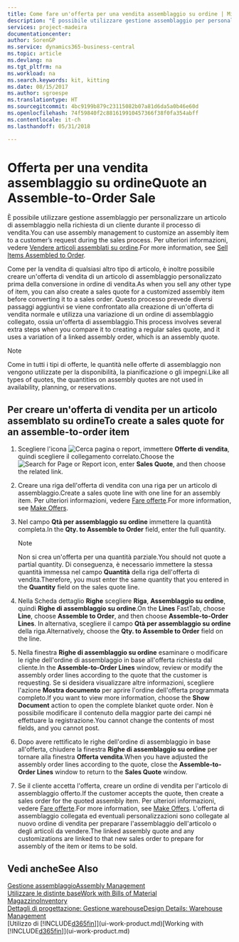 ```yaml
---
title: Come fare un'offerta per una vendita assemblaggio su ordine | Microsoft Docs
description: "È possibile utilizzare gestione assemblaggio per personalizzare un articolo di assemblaggio nella richiesta di un cliente durante il processo di vendita."
services: project-madeira
documentationcenter: 
author: SorenGP
ms.service: dynamics365-business-central
ms.topic: article
ms.devlang: na
ms.tgt_pltfrm: na
ms.workload: na
ms.search.keywords: kit, kitting
ms.date: 08/15/2017
ms.author: sgroespe
ms.translationtype: HT
ms.sourcegitcommit: 4bc9199b879c23115082b07a81d6da5a0b46e60d
ms.openlocfilehash: 74f59840f2c881619910457366f38f0fa354abff
ms.contentlocale: it-ch
ms.lasthandoff: 05/31/2018

---
```

# <a name="quote-an-assemble-to-order-sale"></a><span data-ttu-id="8c46a-103">Offerta per una vendita assemblaggio su ordine</span><span class="sxs-lookup"><span data-stu-id="8c46a-103">Quote an Assemble-to-Order Sale</span></span>
<span data-ttu-id="8c46a-104">È possibile utilizzare gestione assemblaggio per personalizzare un articolo di assemblaggio nella richiesta di un cliente durante il processo di vendita.</span><span class="sxs-lookup"><span data-stu-id="8c46a-104">You can use assembly management to customize an assembly item to a customer’s request during the sales process.</span></span> <span data-ttu-id="8c46a-105">Per ulteriori informazioni, vedere [Vendere articoli assemblati su ordine](assembly-how-to-sell-items-assembled-to-order.md).</span><span class="sxs-lookup"><span data-stu-id="8c46a-105">For more information, see [Sell Items Assembled to Order](assembly-how-to-sell-items-assembled-to-order.md).</span></span>  

<span data-ttu-id="8c46a-106">Come per la vendita di qualsiasi altro tipo di articolo, è inoltre possibile creare un'offerta di vendita di un articolo di assemblaggio personalizzato prima della conversione in ordine di vendita.</span><span class="sxs-lookup"><span data-stu-id="8c46a-106">As when you sell any other type of item, you can also create a sales quote for a customized assembly item before converting it to a sales order.</span></span> <span data-ttu-id="8c46a-107">Questo processo prevede diversi passaggi aggiuntivi se viene confrontato alla creazione di un'offerta di vendita normale e utilizza una variazione di un ordine di assemblaggio collegato, ossia un'offerta di assemblaggio.</span><span class="sxs-lookup"><span data-stu-id="8c46a-107">This process involves several extra steps when you compare it to creating a regular sales quote, and it uses a variation of a linked assembly order, which is an assembly quote.</span></span>

> [!NOTE]  
>  <span data-ttu-id="8c46a-108">Come in tutti i tipi di offerte, le quantità nelle offerte di assemblaggio non vengono utilizzate per la disponibilità, la pianificazione o gli impegni.</span><span class="sxs-lookup"><span data-stu-id="8c46a-108">Like all types of quotes, the quantities on assembly quotes are not used in availability, planning, or reservations.</span></span>  

## <a name="to-create-a-sales-quote-for-an-assemble-to-order-item"></a><span data-ttu-id="8c46a-109">Per creare un'offerta di vendita per un articolo assemblato su ordine</span><span class="sxs-lookup"><span data-stu-id="8c46a-109">To create a sales quote for an assemble-to-order item</span></span>  
1.  <span data-ttu-id="8c46a-110">Scegliere l'icona ![Cerca pagina o report](media/ui-search/search_small.png "icona Cerca pagina o report"), immettere **Offerte di vendita**, quindi scegliere il collegamento correlato.</span><span class="sxs-lookup"><span data-stu-id="8c46a-110">Choose the ![Search for Page or Report](media/ui-search/search_small.png "Search for Page or Report icon") icon, enter **Sales Quote**, and then choose the related link.</span></span>  
2.  <span data-ttu-id="8c46a-111">Creare una riga dell'offerta di vendita con una riga per un articolo di assemblaggio.</span><span class="sxs-lookup"><span data-stu-id="8c46a-111">Create a sales quote line with one line for an assembly item.</span></span> <span data-ttu-id="8c46a-112">Per ulteriori informazioni, vedere  [Fare offerte](sales-how-make-offers.md).</span><span class="sxs-lookup"><span data-stu-id="8c46a-112">For more information, see [Make Offers](sales-how-make-offers.md).</span></span>  
3.  <span data-ttu-id="8c46a-113">Nel campo **Qtà per assemblaggio su ordine** immettere la quantità completa.</span><span class="sxs-lookup"><span data-stu-id="8c46a-113">In the **Qty. to Assemble to Order** field, enter the full quantity.</span></span>

    > [!NOTE]  
    >  <span data-ttu-id="8c46a-114">Non si crea un'offerta per una quantità parziale.</span><span class="sxs-lookup"><span data-stu-id="8c46a-114">You should not quote a partial quantity.</span></span> <span data-ttu-id="8c46a-115">Di conseguenza, è necessario immettere la stessa quantità immessa nel campo **Quantità** della riga dell'offerta di vendita.</span><span class="sxs-lookup"><span data-stu-id="8c46a-115">Therefore, you must enter the same quantity that you entered in the **Quantity** field on the sales quote line.</span></span>  

4.  <span data-ttu-id="8c46a-116">Nella Scheda dettaglio **Righe** scegliere **Riga**, **Assemblaggio su ordine**, quindi **Righe di assemblaggio su ordine**.</span><span class="sxs-lookup"><span data-stu-id="8c46a-116">On the **Lines** FastTab, choose **Line**, choose **Assemble to Order**, and then choose **Assemble-to-Order Lines**.</span></span> <span data-ttu-id="8c46a-117">In alternativa, scegliere il campo **Qtà per assemblaggio su ordine** della riga.</span><span class="sxs-lookup"><span data-stu-id="8c46a-117">Alternatively, choose the **Qty. to Assemble to Order** field on the line.</span></span>  
5.  <span data-ttu-id="8c46a-118">Nella finestra **Righe di assemblaggio su ordine** esaminare o modificare le righe dell'ordine di assemblaggio in base all'offerta richiesta dal cliente.</span><span class="sxs-lookup"><span data-stu-id="8c46a-118">In the **Assemble-to-Order Lines** window, review or modify the assembly order lines according to the quote that the customer is requesting.</span></span> <span data-ttu-id="8c46a-119">Se si desidera visualizzare altre informazioni, scegliere l'azione **Mostra documento** per aprire l'ordine dell'offerta programmata completo.</span><span class="sxs-lookup"><span data-stu-id="8c46a-119">If you want to view more information, choose the **Show Document** action to open the complete blanket quote order.</span></span> <span data-ttu-id="8c46a-120">Non è possibile modificare il contenuto della maggior parte dei campi né effettuare la registrazione.</span><span class="sxs-lookup"><span data-stu-id="8c46a-120">You cannot change the contents of most fields, and you cannot post.</span></span>  
6.  <span data-ttu-id="8c46a-121">Dopo avere rettificato le righe dell'ordine di assemblaggio in base all'offerta, chiudere la finestra **Righe di assemblaggio su ordine** per tornare alla finestra **Offerta vendita**.</span><span class="sxs-lookup"><span data-stu-id="8c46a-121">When you have adjusted the assembly order lines according to the quote, close the **Assemble-to-Order Lines** window to return to the **Sales Quote** window.</span></span>  
7.  <span data-ttu-id="8c46a-122">Se il cliente accetta l'offerta, creare un ordine di vendita per l'articolo di assemblaggio offerto.</span><span class="sxs-lookup"><span data-stu-id="8c46a-122">If the customer accepts the quote, then create a sales order for the quoted assembly item.</span></span> <span data-ttu-id="8c46a-123">Per ulteriori informazioni, vedere  [Fare offerte](sales-how-make-offers.md).</span><span class="sxs-lookup"><span data-stu-id="8c46a-123">For more information, see [Make Offers](sales-how-make-offers.md).</span></span> <span data-ttu-id="8c46a-124">L'offerta di assemblaggio collegata ed eventuali personalizzazioni sono collegate al nuovo ordine di vendita per preparare l'assemblaggio dell'articolo o degli articoli da vendere.</span><span class="sxs-lookup"><span data-stu-id="8c46a-124">The linked assembly quote and any customizations are linked to that new sales order to prepare for assembly of the item or items to be sold.</span></span>  

## <a name="see-also"></a><span data-ttu-id="8c46a-125">Vedi anche</span><span class="sxs-lookup"><span data-stu-id="8c46a-125">See Also</span></span>  
[<span data-ttu-id="8c46a-126">Gestione assemblaggio</span><span class="sxs-lookup"><span data-stu-id="8c46a-126">Assembly Management</span></span>](assembly-assemble-items.md)  
[<span data-ttu-id="8c46a-127">Utilizzare le distinte base</span><span class="sxs-lookup"><span data-stu-id="8c46a-127">Work with Bills of Material</span></span>](inventory-how-work-BOMs.md)  
[<span data-ttu-id="8c46a-128">Magazzino</span><span class="sxs-lookup"><span data-stu-id="8c46a-128">Inventory</span></span>](inventory-manage-inventory.md)  
[<span data-ttu-id="8c46a-129">Dettagli di progettazione: Gestione warehouse</span><span class="sxs-lookup"><span data-stu-id="8c46a-129">Design Details: Warehouse Management</span></span>](design-details-warehouse-management.md)  
<span data-ttu-id="8c46a-130">[Utilizzo di [!INCLUDE[d365fin](includes/d365fin_md.md)]](ui-work-product.md)</span><span class="sxs-lookup"><span data-stu-id="8c46a-130">[Working with [!INCLUDE[d365fin](includes/d365fin_md.md)]](ui-work-product.md)</span></span>

